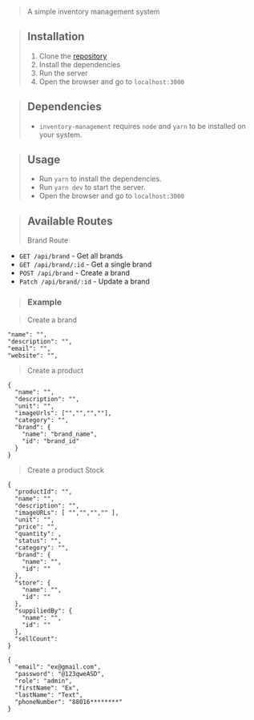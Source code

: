 > A simple inventory management system

> ## Installation
>
> 1. Clone the [repository](https://github.com/0nahid/inventory-management)
> 2. Install the dependencies
> 3. Run the server
> 4. Open the browser and go to `localhost:3000`

> ## Dependencies
>
> - `inventory-management` requires `node` and `yarn` to be installed on your system.

> ## Usage
>
> - Run `yarn` to install the dependencies.
> - Run `yarn dev` to start the server.
> - Open the browser and go to `localhost:3000`

> ## Available Routes
>
> Brand Route

- `GET /api/brand` - Get all brands
- `GET /api/brand/:id` - Get a single brand
- `POST /api/brand` - Create a brand
- `Patch /api/brand/:id` - Update a brand

> ### Example

> Create a brand

```
"name": "",
"description": "",
"email": "",
"website": "",
```

> Create a product

```
{
  "name": "",
  "description": "",
  "unit": "",
  "imageUrls": ["","","",""],
  "category": "",
  "brand": {
    "name": "brand_name",
    "id": "brand_id"
  }
}
```

> Create a product Stock

```
{
  "productId": "",
  "name": "",
  "description": "",
  "imageURLs": [ "","","","" ],
  "unit": "",
  "price": "",
  "quantity": ,
  "status": "",
  "category": "",
  "brand": {
    "name": "",
    "id": ""
  },
  "store": {
    "name": "",
    "id": ""
  },
  "suppiliedBy": {
    "name": "",
    "id": ""
  },
  "sellCount":
}
```

```
{
  "email": "ex@gmail.com",
  "password": "@123qweASD",
  "role": "admin",
  "firstName": "Ex",
  "lastName": "Text",
  "phoneNumber": "88016********"
}
```
